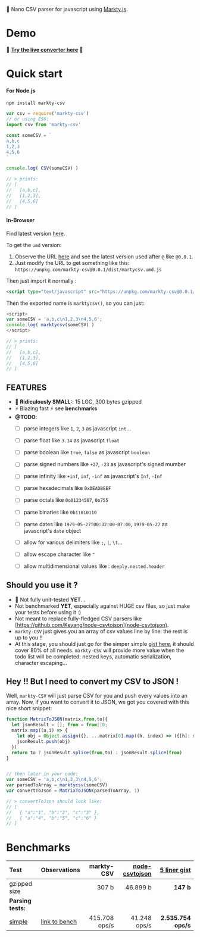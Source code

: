 :microscope: Nano CSV parser for javascript using [Markty.js](https://github.com/Jonarod/markty).

# Demo

:eyes: **[Try the live converter here](https://jsfiddle.net/48d0mq2k/1/)** :eyes:


# Quick start

#### For Node.js

`npm install markty-csv`

```js
var csv = require('markty-csv')
// or using ES6:
import csv from 'markty-csv'

const someCSV = `
a,b,c
1,2,3
4,5,6
`

console.log( CSV(someCSV) )

// > prints:
// [
//   [a,b,c],
//   [1,2,3],
//   [4,5,6]
// ]
```

#### In-Browser

Find latest version [here](https://unpkg.com/markty-csv).

To get the `umd` version:
1. Observe the URL [here](https://unpkg.com/markty-csv) and see the latest version used after `@` like `@0.0.1`.
2. Just modify the URL to get something like this: `https://unpkg.com/markty-csv@0.0.1/dist/martycsv.umd.js`

Then just import it normally :

```html
<script type="text/javascript" src="https://unpkg.com/markty-csv@0.0.1/dist/martycsv.umd.js"></script>
```
Then the exported name is `marktycsv()`, so you can just:

```js
<script>
var someCSV = 'a,b,c\n1,2,3\n4,5,6';
console.log( marktycsv(someCSV) )
</script>

// > prints:
// [
//   [a,b,c],
//   [1,2,3],
//   [4,5,6]
// ]
```

## FEATURES
- :microscope: **Ridiculously SMALL:**: 15 LOC, 300 bytes gzipped
- :zap: Blazing fast  :zap: see **benchmarks**
- **@TODO**:
    - [ ] parse integers like `1`, `2`, `3` as javascript `int`...
    - [ ] parse float like `3.14` as javascript `float`
    - [ ] parse boolean like `true`, `false` as javascript `boolean`
    - [ ] parse signed numbers like `+27`, `-23` as javascript's signed mumber
    - [ ] parse infinity like `+inf`, `inf`, `-inf` as javascript's `Inf`, `-Inf`
    - [ ] parse hexadecimals like `0xDEADBEEF`
    - [ ] parse octals like `0o01234567`, `0o755`
    - [ ] parse binaries like `0b11010110`
    - [ ] parse dates like `1979-05-27T00:32:00-07:00`, `1979-05-27` as javascript's `date` object
    - [ ] allow for various delimiters like `;`, `|`, `\t`...
    - [ ] allow escape character like `"`
    - [ ] allow multidimensional values like : `deeply.nested.header`


## Should you use it ?
- :baby: Not fully unit-tested **YET**...
- Not benchmarked **YET**, especially against HUGE csv files, so just make your tests before using it :)
- Not meant to replace fully-fledged CSV parsers like [https://github.com/Keyang/node-csvtojson](node-csvtojson).
- `markty-CSV` just gives you an array of csv values line by line: the rest is up to you !!
- At this stage, you should just go for the simper simple [gist here](https://gist.github.com/Jonarod/b971b2df24ba46c33c37afb2a1dcb974), it should cover 80% of all needs. `markty-CSV` will provide more value when the todo list will be completed: nested keys, automatic serialization, character escaping...

## Hey !! But I need to convert my CSV to JSON ! 

Well, `markty-CSV` will just parse CSV for you and push every values into an array. Now, if you want to convert it to JSON, we got you covered with this nice short snippet:

```js
function MatrixToJSON(matrix,from,to){
  let jsonResult = []; from = from||0;  
  matrix.map((a,i) => {
    let obj = Object.assign({}, ...matrix[0].map((h, index) => ({[h]: matrix[i][index]})))
    jsonResult.push(obj)
  })
  return to ? jsonResult.splice(from,to) : jsonResult.splice(from)
}


// then later in your code:
var someCSV = 'a,b,c\n1,2,3\n4,5,6';
var parsedToArray = marktycsv(someCSV)
var convertToJson = MatrixToJSON(parsedToArray, 1)

// > convertToJson should look like:
// [
//   { "a":"1", "b":"2", "c":"3" },
//   { "a":"4", "b":"5", "c":"6" }
// ]

```



# Benchmarks


| Test         | Observations | markty-CSV | [node-csvtojson][1] | [5 liner gist][2] |
|:-------------|:-------------|-----------:|--------------------:|------------------:|
| gzipped size |              |      307 b |            46.899 b |         **147 b** |
| **Parsing tests:**                                                                 |
| [simple][3] | [link to bench][4] | 415.708 ops/s | 41.248 ops/s | **2.535.754 ops/s** |

[1]: https://github.com/Keyang/node-csvtojson
[2]: https://gist.github.com/Jonarod/b971b2df24ba46c33c37afb2a1dcb974
[3]: https://github.com/Jonarod/markty-CSV/tree/master/benchmarks/simple.json
[4]: https://jsbench.me/ujjqboth8e/1
